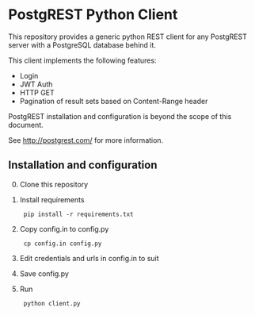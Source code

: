 # PostgREST Python Client

This repository provides a generic python REST client for any PostgREST server
with a PostgreSQL database behind it.

This client implements the following features:

* Login
* JWT Auth
* HTTP GET
* Pagination of result sets based on Content-Range header

PostgREST installation and configuration is beyond the scope of this document.

See http://postgrest.com/ for more information.

## Installation and configuration

0. Clone this repository
0. Install requirements

        pip install -r requirements.txt
0. Copy config.in to config.py

        cp config.in config.py
0. Edit credentials and urls in config.in to suit
0. Save config.py
0. Run

        python client.py
